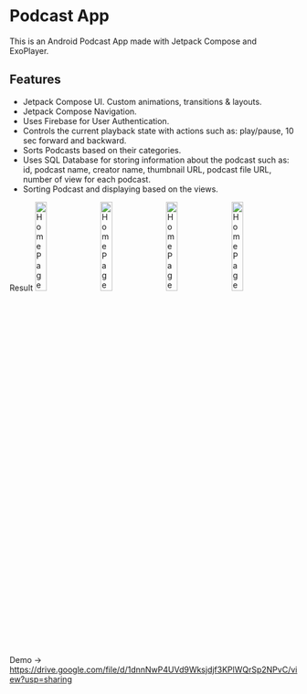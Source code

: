 <h1>Podcast App</h1>

<p>This is an Android Podcast App made with Jetpack Compose and ExoPlayer.</p>

<h2>Features</h2>
<ul>
    <li>Jetpack Compose UI. Custom animations, transitions & layouts.</li>
    <li>Jetpack Compose Navigation.</li>
    <li>Uses Firebase for User Authentication.</li>
    <li>Controls the current playback state with actions such as: play/pause, 10 sec forward and backward.</li>
    <li>Sorts Podcasts based on their categories.</li>
    <li>Uses SQL Database for storing information about the podcast such as: id, podcast name, creator name, thumbnail URL, podcast file URL, number of view for each podcast.</li>
    <li>Sorting Podcast and displaying based on the views.</li>
</ul>
Result
<img src="https://github.com/nishant0207/PodKast/assets/87112884/e5098fc0-d88b-41e9-8a2c-05f88da51e29" alt="Home Page (1)" width="20%" style="margin-right:10px;">
<img src="https://github.com/nishant0207/PodKast/assets/87112884/b591c3f0-2273-4be8-9f68-8c57e82b1518" alt="Home Page (1)" width="20%" style="margin-right:10px;">
<img src="https://github.com/nishant0207/PodKast/assets/87112884/31f0dbbd-78a1-427b-967b-b52841b959fa" alt="Home Page (1)" width="20%" style="margin-right:10px;">
<img src="https://github.com/nishant0207/PodKast/assets/87112884/c5f27ecf-d14a-4b2e-9c66-4647a8fad165" alt="Home Page (1)" width="20%" style="margin-right:10px;">

Demo -> <a>https://drive.google.com/file/d/1dnnNwP4UVd9Wksjdjf3KPlWQrSp2NPvC/view?usp=sharing</a>


